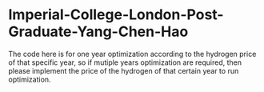 # Imperial-College-London-Post-Graduate-Yang-Chen-Hao

The code here is for one year optimization according to the hydrogen price of that specific year, so if mutiple years optimization are required, then please implement the price of the hydrogen of that certain year to run optimization.
